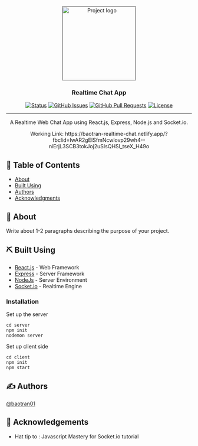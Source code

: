 <p align="center">
  <a href="" rel="noopener">
 <img width=200px height=200px src="https://i.postimg.cc/BvP8098L/img-01.png" alt="Project logo"></a>
</p>

<h3 align="center">Realtime Chat App</h3>

<div align="center">

  [![Status](https://img.shields.io/badge/status-active-success.svg)]() 
  [![GitHub Issues](https://img.shields.io/github/issues/kylelobo/The-Documentation-Compendium.svg)](https://github.com/kylelobo/The-Documentation-Compendium/issues)
  [![GitHub Pull Requests](https://img.shields.io/github/issues-pr/kylelobo/The-Documentation-Compendium.svg)](https://github.com/kylelobo/The-Documentation-Compendium/pulls)
  [![License](https://img.shields.io/badge/license-MIT-blue.svg)](/LICENSE)

</div>

---

<p align="center"> A Realtime Web Chat App using React.js, Express, Node.js and Socket.io. 
    <br> 
</p>
<p align="center"> Working Link: https://baotran-realtime-chat.netlify.app/?fbclid=IwAR2gEISfmNcwlovp29wh4--niErjL3SCB3tokJoj2uSIsQHSl_tseX_H49o
    <br> 
</p>

## 📝 Table of Contents
- [About](#about)
- [Built Using](#built_using)
- [Authors](#authors)
- [Acknowledgments](#acknowledgement)

## 🧐 About <a name = "about"></a>
Write about 1-2 paragraphs describing the purpose of your project.


## ⛏️ Built Using <a name = "built_using"></a>
- [React.js](https://reactjs.org/) - Web Framework
- [Express](https://expressjs.com/) - Server Framework
- [NodeJs](https://nodejs.org/en/) - Server Environment
- [Socket.io](https://socket.io/) - Realtime Engine

### Installation
Set up the server

```
cd server
npm init
nodemon server
```

Set up client side

```
cd client
npm init
npm start
```

## ✍️ Authors <a name = "authors"></a>
[@baotran01](https://github.com/baotran01)


## 🎉 Acknowledgements <a name = "acknowledgement"></a>
- Hat tip to : Javascript Mastery for Socket.io tutorial

